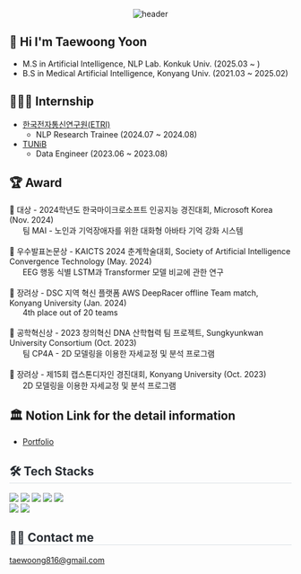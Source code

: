 <div align="center">

![header](https://capsule-render.vercel.app/api?type=rounded&color=0:94c8f7,100:466ed4&height=200&section=header&text=Welcome%20to%20My%20Github!)

</div>

## 👋 Hi I'm Taewoong Yoon
- M.S in Artificial Intelligence, NLP Lab. Konkuk Univ. (2025.03 ~ )
- B.S in Medical Artificial Intelligence, Konyang Univ. (2021.03 ~ 2025.02)

## 🧑🏻‍💻 Internship
- [한국전자통신연구원(ETRI)](https://www.etri.re.kr/kor/main/main.etri)
  - NLP Research Trainee (2024.07 ~ 2024.08)
- [TUNiB](https://tunib.ai/)
  - Data Engineer (2023.06 ~ 2023.08)

## 🏆 Award
🥇 대상 - 2024학년도 한국마이크로소프트 인공지능 경진대회, Microsoft Korea (Nov. 2024)
<br/>&nbsp;&nbsp;&nbsp;&nbsp;&nbsp;&nbsp;팀 MAI - 노인과 기억장애자를 위한 대화형 아바타 기억 강화 시스템
<br/><br/>🎉 우수발표논문상 - KAICTS 2024 춘계학술대회, Society of Artificial Intelligence Convergence Technology (May. 2024)
<br/>&nbsp;&nbsp;&nbsp;&nbsp;&nbsp;&nbsp;EEG 행동 식별 LSTM과 Transformer 모델 비교에 관한 연구
<br/><br/>🥉 장려상 - DSC 지역 혁신 플랫폼 AWS DeepRacer offline Team match, Konyang University (Jan. 2024)
<br/>&nbsp;&nbsp;&nbsp;&nbsp;&nbsp;&nbsp;4th place out of 20 teams
<br/><br/>🥉 공학혁신상 - 2023 창의혁신 DNA 산학협력 팀 프로젝트, Sungkyunkwan University Consortium (Oct. 2023)
<br/>&nbsp;&nbsp;&nbsp;&nbsp;&nbsp;&nbsp;팀 CP4A - 2D 모델링을 이용한 자세교정 및 분석 프로그램
<br/><br/>🥉 장려상 - 제15회 캡스톤디자인 경진대회, Konyang University (Oct. 2023)
<br/>&nbsp;&nbsp;&nbsp;&nbsp;&nbsp;&nbsp;2D 모델링을 이용한 자세교정 및 분석 프로그램

## 🏛️ Notion Link for the detail information
- [Portfolio](https://decorous-crawdad-e1a.notion.site/TaeWoong-2695c4784dab40f7b21301e304dbba97?pvs=4)

<div style="text-align: left;">
    <h2 style="border-bottom: 1px solid #d8dee4; color: #282d33;"> 🛠️ Tech Stacks </h2>
    <div style="margin: 0; text-align: left;"> 
        <img src="https://img.shields.io/badge/Python-3776AB?style=flat&logo=Python&logoColor=white">
        <img src="https://img.shields.io/badge/PyTorch-EE4C2C?style=flat&logo=PyTorch&logoColor=white">
        <img src="https://img.shields.io/badge/Tensorflow-FF6F00?style=flat&logo=Tensorflow&logoColor=white">
        <img src="https://img.shields.io/badge/Keras-D00000?style=flat&logo=Keras&logoColor=white">
        <img src="https://img.shields.io/badge/MySQL-4479A1?style=flat&logo=MySQL&logoColor=white">
        <br/>
        <img src="https://img.shields.io/badge/Github-181717?style=flat&logo=Github&logoColor=white">
        <img src="https://img.shields.io/badge/Notion-000000?style=flat&logo=Notion&logoColor=white">
    </div>
</div>

   <div style="text-align: left;">  
        <h2 style="border-bottom: 1px solid #d8dee4; color: #282d33;"> 🧑‍💻 Contact me </h2> 
        <a href=mailto:taewoong816@gmail.com> taewoong816@gmail.com </a>
    </div> 
<br>
</div>
